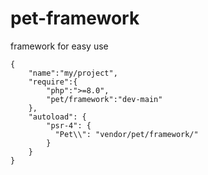 # pet-framework
framework for easy use


```
{
    "name":"my/project",
    "require":{
        "php":">=8.0",
        "pet/framework":"dev-main"
    }, 
    "autoload": {
        "psr-4": {
          "Pet\\": "vendor/pet/framework/"
        }
    }
}

```